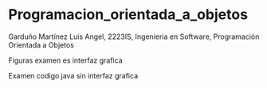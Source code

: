 # Programacion_orientada_a_objetos
Garduño Martínez Luis Angel, 2223IS, Ingenieria en Software, Programación Orientada a Objetos

Figuras examen es interfaz grafica

Examen codigo java sin interfaz grafica
